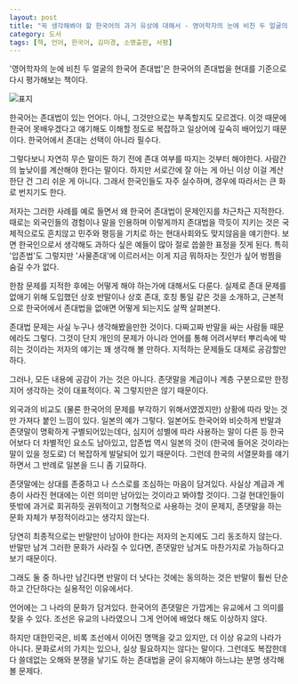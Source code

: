 ```yaml
---
layout: post
title: "꼭 생각해봐야 할 한국어의 과거 유상에 대해서 - 영어학자의 눈에 비친 두 얼굴의 한국어 존대법"
category: 도서
tags: [책, 언어, 한국어, 김미경, 소명출판, 서평]
---
```


'영어학자의 눈에 비친 두 얼굴의 한국어 존대법'은
한국어의 존대법을 현대를 기준으로 다시 평가해보는 책이다.

![표지](https://lh3.googleusercontent.com/gkpxCC1FDiz2WgkoBOKDRr4govqgwL3CnUC2IXO2OLdDOaTUX1LDZysDnrFCYeJUNSMP5zWi-SCfOg=s480)

한국어는 존대법이 있는 언어다.
아니, 그것만으로는 부족할지도 모르겠다.
이것 때문에 한국어 못배우겠다고 얘기해도 이해할 정도로 복잡하고
일상어에 깊숙히 배어있기 때문이다.
한국어에서 존대는 선택이 아니라 필수다.

그렇다보니 자연히 무슨 말이든 하기 전에 존대 여부를 따지는 것부터 해야한다.
사람간의 높낮이를 계산해야 한다는 말이다.
하지만 서로간에 잘 아는 게 아닌 이상 이걸 계산한단 건 그리 쉬운 게 아니다.
그래서 한국인들도 자주 실수하며,
경우에 따라서는 큰 화로 번지기도 한다.

저자는 그러한 사례를 예로 들면서
왜 한국어 존대법이 문제인지를 차근차근 지적한다.
때로는 외국인들의 경험이나 말을 인용하며
이렇게까지 존대법을 깍듯이 지키는 것은 국제적으로도 흔치않고
민주와 평등을 기치로 하는 현대사회와도 맞지않음을 얘기한다.
보면 한국인으로서 생각해도 과하다 싶은 예들이 많아 절로 씁쓸한 표정을 짓게 된다.
특히 '압존법'도 그렇지만 '사물존대'에 이르러서는 이게 지금 뭐하자는 짓인가 싶어 벙찜을 숨길 수가 없다.

한참 문제를 지적한 후에는 어떻게 해야 하는가에 대해서도 다룬다.
실제로 존대 문제를 없애기 위해 도입했던 상호 반말이나 상호 존대, 호칭 통일 같은 것을 소개하고,
근본적으로 한국어에서 존대법을 없애면 어떻게 되는지도 살짝 살펴본다.

존대법 문제는 사실 누구나 생각해봤을만한 것이다.
다짜고짜 반말을 싸는 사람들 때문에라도 그렇다.
그것이 단지 개인의 문제가 아니라
언어를 통해 어려서부터 뿌리속에 박히는 것이라는 저자의 얘기는 꽤 생각해 볼 만하다.
지적하는 문제들도 대체로 공감할만하다.

그러나, 모든 내용에 공감이 가는 것은 아니다.
존댓말을 계급이나 계층 구분으로만 한정지어 생각하는 것이 대표적이다.
꼭 그렇지만은 않기 때문이다.

외국과의 비교도 (물론 한국어의 문제를 부각하기 위해서였겠지만)
상황에 따라 맞는 것만 가져다 붙인 느낌이 있다.
일본의 예가 그렇다.
일본어도 한국어와 비슷하게 반말과 존댓말이 명확하게 구별되어있는데다,
심지어 성별에 따라 사용하는 말이 다른 등 한국어보다 더 차별적인 요소도 남아있고,
압존법 역시 일본의 것이 (한국에 들어온 것이라는 말이 있을 정도로) 더 복잡하게 발달되어 있기 때문이다.
그런데 한국의 서열문화를 얘기하면서 그 반례로 일본을 드니 좀 기묘하다.

존댓말에는 상대를 존중하고 나 스스로를 조심하는 마음이 담겨있다.
사실상 계급과 계층이 사라진 현대에는 이런 의미만 남아있는 것이라고 봐야할 것이다.
그걸 현대인들이 뜻밖에 과거로 회귀하듯 권위적이고 기형적으로 사용하는 것이 문제지,
존댓말을 하는 문화 자체가 부정적이라고는 생각지 않는다.

당연히 최종적으로는 반말만이 남아야 한다는 저자의 논지에도 그리 동조하지 않는다.
반말만 남겨 그러한 문화가 사라질 수 있다면,
존댓말만 남겨도 마찬가지로 가능하다고 보기 때문이다.

그래도 둘 중 하나만 남긴다면 반말이 더 낫다는 것에는 동의하는 것은
반말이 훨씬 단순하고 간단하다는 실용적인 이유에서다.

언어에는 그 나라의 문화가 담겨있다.
한국어의 존댓말은 가깝게는 유교에서 그 의미를 찾을 수 있다.
조선은 유교의 나라였으니 그게 언어에 배었다 해도 이상하지 않다.

하지만 대한민국은, 비록 조선에서 이어진 명맥을 갖고 있지만, 더 이상 유교의 나라가 아니다.
문화로서의 가치는 있으나, 실상 필요하지는 않다는 말이다.
그런데도 복잡한데다 쓸데없는 오해와 분쟁을 낳기도 하는 존대법을
굳이 유지해야 하느냐는 분명 생각해볼 문제다.
